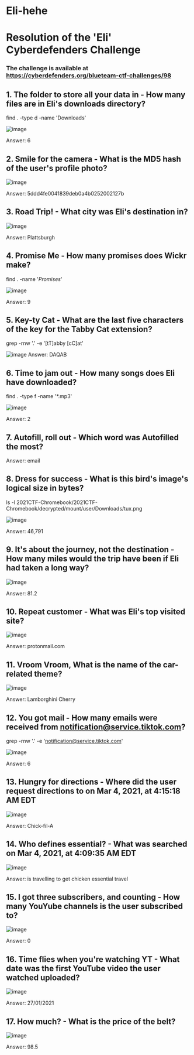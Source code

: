# Eli-hehe
# Resolution of the 'Eli' Cyberdefenders Challenge

### The challenge is available at https://cyberdefenders.org/blueteam-ctf-challenges/98

## 1. The folder to store all your data in - How many files are in Eli's downloads directory?

find . -type d -name 'Downloads'

![image](https://user-images.githubusercontent.com/60743836/185504185-200664d6-288e-45c0-8bab-549cf4dc92e1.png)

Answer: 6

## 2. Smile for the camera - What is the MD5 hash of the user's profile photo?

![image](https://user-images.githubusercontent.com/60743836/185522020-c20ab154-52b2-47aa-9d75-d656a1ab71c0.png)

Answer: 5ddd4fe0041839deb0a4b0252002127b


## 3. Road Trip! - What city was Eli's destination in?

![image](https://user-images.githubusercontent.com/60743836/185508181-2b73144f-9fb7-41f2-a95b-4ca890ed88ce.png)

Answer: Plattsburgh

## 4. Promise Me - How many promises does Wickr make?

find . -name '*Promises*'



![image](https://user-images.githubusercontent.com/60743836/185509074-5b66a448-faea-48fa-9369-795795a8074e.png)

Answer: 9

## 5. Key-ty Cat - What are the last five characters of the key for the Tabby Cat extension?

grep -rnw '.' -e '[tT]abby [cC]at'

![image](https://user-images.githubusercontent.com/60743836/185509539-c73158d7-33d3-44d3-94ee-35a6e87ccfb0.png)
Answer: DAQAB

## 6. Time to jam out - How many songs does Eli have downloaded?

find . -type f -name '*.mp3'

![image](https://user-images.githubusercontent.com/60743836/185510303-d4761e40-7aab-4179-8b84-bdc428da6105.png)

Answer: 2

## 7. Autofill, roll out - Which word was Autofilled the most?

Answer: email

## 8. Dress for success - What is this bird's image's logical size in bytes?

ls -l 2021CTF-Chromebook/2021CTF-Chromebook/decrypted/mount/user/Downloads/tux.png

![image](https://user-images.githubusercontent.com/60743836/185511832-9b6b4f8b-b6b2-4987-a86a-5e3fe184e23a.png)

Answer: 46,791


## 9. It's about the journey, not the destination - How many miles would the trip have been if Eli had taken a long way?

![image](https://user-images.githubusercontent.com/60743836/185512025-937b9fba-0afb-4a3c-b6c0-6e5e558e14ef.png)

Answer: 81.2

## 10. Repeat customer - What was Eli's top visited site?

![image](https://user-images.githubusercontent.com/60743836/185512657-af7858dd-38b9-4963-a9ba-06e2f16109b6.png)

Answer: protonmail.com

## 11. Vroom Vroom, What is the name of the car-related theme?

![image](https://user-images.githubusercontent.com/60743836/185517449-72c2409f-55ff-46ac-9201-4e86266394dc.png)

Answer: Lamborghini Cherry

## 12. You got mail - How many emails were received from notification@service.tiktok.com?

grep -rnw '.' -e 'notification@service.tiktok.com'

![image](https://user-images.githubusercontent.com/60743836/185514446-a86a69d2-9422-48a4-b986-1fc711221584.png)

Answer: 6


## 13. Hungry for directions - Where did the user request directions to on Mar 4, 2021, at 4:15:18 AM EDT

![image](https://user-images.githubusercontent.com/60743836/185514816-4c514645-1943-45e8-b407-f9762f9e4d73.png)

Answer: Chick-fil-A

## 14. Who defines essential? - What was searched on Mar 4, 2021, at 4:09:35 AM EDT

![image](https://user-images.githubusercontent.com/60743836/185515036-746cab92-07a7-4206-944c-ce452ca5daab.png)

Answer: is travelling to get chicken essential travel

## 15. I got three subscribers, and counting - How many YouYube channels is the user subscribed to?

![image](https://user-images.githubusercontent.com/60743836/185515159-41f1a7af-a3ef-4fab-aee9-82749708fd61.png)

Answer: 0

## 16. Time flies when you're watching YT - What date was the first YouTube video the user watched uploaded?

![image](https://user-images.githubusercontent.com/60743836/185515341-9ccb3695-7b3f-403c-8e2d-984f51312b53.png)

Answer: 27/01/2021

## 17. How much? - What is the price of the belt?

![image](https://user-images.githubusercontent.com/60743836/185513633-1af51ef4-078b-4a4a-9ee5-1230a1051a64.png)

Answer: 98.5

